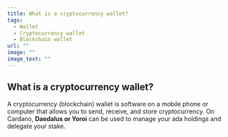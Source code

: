 ```yaml
---
title: What is a cryptocurrency wallet?
tags:
  - Wallet
  - Cryptocurrency wallet
  - Blockchain wallet
url: ""
image: ""
image_text: ""
---
```


## What is a cryptocurrency wallet?

A cryptocurrency (blockchain) wallet is software on a mobile phone or computer that allows you to send, receive, and store cryptocurrency. On Cardano, **Daedalus or Yoroi** can be used to manage your ada holdings and delegate your stake.
